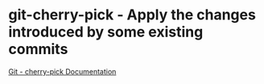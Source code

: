 # git-cherry-pick - Apply the changes introduced by some existing commits

[Git - cherry-pick Documentation](https://git-scm.com/docs/git-cherry-pick)

